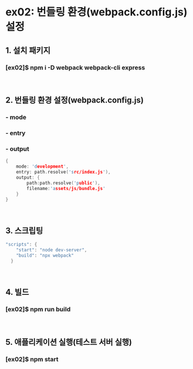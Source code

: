 # ex02: 번들링 환경(webpack.config.js) 설정

##  1. 설치 패키지
### [ex02]$ npm i -D webpack webpack-cli express
&nbsp;
##  2. 번들링 환경 설정(webpack.config.js)
### - mode
### - entry
### - output
```c
{
    mode: 'development',
    entry: path.resolve('src/index.js'),
    output: {
        path:path.resolve('public'),
        filename:'assets/js/bundle.js'
    }
}
```
&nbsp;
##  3. 스크립팅
```c
"scripts": {
    "start": "node dev-server",
    "build": "npx webpack"
  }
```
&nbsp;
##  4. 빌드
### [ex02]$ npm run build
&nbsp;
##  5. 애플리케이션 실행(테스트 서버 실행)
### [ex02]$ npm start
